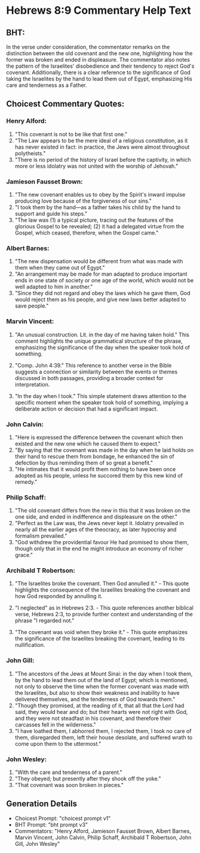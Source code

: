 # Hebrews 8:9 Commentary Help Text

## BHT:
In the verse under consideration, the commentator remarks on the distinction between the old covenant and the new one, highlighting how the former was broken and ended in displeasure. The commentator also notes the pattern of the Israelites' disobedience and their tendency to reject God's covenant. Additionally, there is a clear reference to the significance of God taking the Israelites by the hand to lead them out of Egypt, emphasizing His care and tenderness as a Father.

## Choicest Commentary Quotes:
### Henry Alford:
1. "This covenant is not to be like that first one." 
2. "The Law appears to be the mere ideal of a religious constitution, as it has never existed in fact: in practice, the Jews were almost throughout polytheists."
3. "There is no period of the history of Israel before the captivity, in which more or less idolatry was not united with the worship of Jehovah."

### Jamieson Fausset Brown:
1. "The new covenant enables us to obey by the Spirit's inward impulse producing love because of the forgiveness of our sins."
2. "I took them by the hand—as a father takes his child by the hand to support and guide his steps."
3. "The law was (1) a typical picture, tracing out the features of the glorious Gospel to be revealed; (2) it had a delegated virtue from the Gospel, which ceased, therefore, when the Gospel came."

### Albert Barnes:
1. "The new dispensation would be different from what was made with them when they came out of Egypt."
2. "An arrangement may be made for man adapted to produce important ends in one state of society or one age of the world, which would not be well adapted to him in another."
3. "Since they did not regard and obey the laws which he gave them, God would reject them as his people, and give new laws better adapted to save people."

### Marvin Vincent:
1. "An unusual construction. Lit. in the day of me having taken hold." This comment highlights the unique grammatical structure of the phrase, emphasizing the significance of the day when the speaker took hold of something. 

2. "Comp. John 4:39." This reference to another verse in the Bible suggests a connection or similarity between the events or themes discussed in both passages, providing a broader context for interpretation. 

3. "In the day when I took." This simple statement draws attention to the specific moment when the speaker took hold of something, implying a deliberate action or decision that had a significant impact.

### John Calvin:
1. "Here is expressed the difference between the covenant which then existed and the new one which he caused them to expect."
2. "By saying that the covenant was made in the day when he laid holds on their hand to rescue them from bondage, he enhanced the sin of defection by thus reminding them of so great a benefit."
3. "He intimates that it would profit them nothing to have been once adopted as his people, unless he succored them by this new kind of remedy."

### Philip Schaff:
1. "The old covenant differs from the new in this that it was broken on the one side, and ended in indifference and displeasure on the other."
2. "Perfect as the Law was, the Jews never kept it. Idolatry prevailed in nearly all the earlier ages of the theocracy, as later hypocrisy and formalism prevailed."
3. "God withdrew the providential favour He had promised to show them, though only that in the end he might introduce an economy of richer grace."

### Archibald T Robertson:
1. "The Israelites broke the covenant. Then God annulled it." - This quote highlights the consequence of the Israelites breaking the covenant and how God responded by annulling it. 

2. "I neglected" as in Hebrews 2:3. - This quote references another biblical verse, Hebrews 2:3, to provide further context and understanding of the phrase "I regarded not."

3. "The covenant was void when they broke it." - This quote emphasizes the significance of the Israelites breaking the covenant, leading to its nullification.

### John Gill:
1. "The ancestors of the Jews at Mount Sinai: in the day when I took them, by the hand to lead them out of the land of Egypt; which is mentioned, not only to observe the time when the former covenant was made with the Israelites, but also to show their weakness and inability to have delivered themselves, and the tenderness of God towards them."
2. "Though they promised, at the reading of it, that all that the Lord had said, they would hear and do; but their hearts were not right with God, and they were not steadfast in his covenant, and therefore their carcasses fell in the wilderness."
3. "I have loathed them, I abhorred them, I rejected them, I took no care of them, disregarded them, left their house desolate, and suffered wrath to come upon them to the uttermost."

### John Wesley:
1. "With the care and tenderness of a parent."
2. "They obeyed; but presently after they shook off the yoke."
3. "That covenant was soon broken in pieces."


## Generation Details
- Choicest Prompt: "choicest prompt v1"
- BHT Prompt: "bht prompt v3"
- Commentators: "Henry Alford, Jamieson Fausset Brown, Albert Barnes, Marvin Vincent, John Calvin, Philip Schaff, Archibald T Robertson, John Gill, John Wesley"
